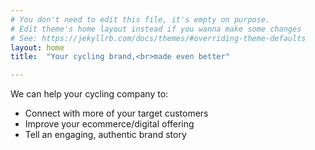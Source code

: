 ```yaml
---
# You don't need to edit this file, it's empty on purpose.
# Edit theme's home layout instead if you wanna make some changes
# See: https://jekyllrb.com/docs/themes/#overriding-theme-defaults
layout: home
title:  "Your cycling brand,<br>made even better"

---
```

<p>We can help your cycling company to:</p>
<ul>
	<li>Connect with more of your target customers</li>
	<li>Improve your ecommerce/digital offering</li>
	<li>Tell an engaging, authentic brand story</li>
</ul>